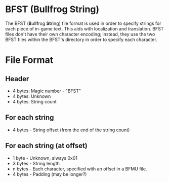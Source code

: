 # BFST (Bullfrog String)

The BFST (**B**ull**f**rog **St**ring) file format is used in order to specify strings for each piece of in-game text.  This aids with localization and translation.  BFST files don't have their own character encoding; instead, they use the two BFST files within the BFST's directory in order to specify each character.

# File Format
## Header
* 4 bytes: Magic number - "BFST"
* 4 bytes: Unknown
* 4 bytes: String count

## For each string
* 4 bytes - String offset (from the end of the string count)

## For each string (at offset)
* 1 byte - Unknown, always 0x01
* 3 bytes - String length
* n bytes - Each character, specified with an offset in a BFMU file.
* 4 bytes - Padding (may be longer?)